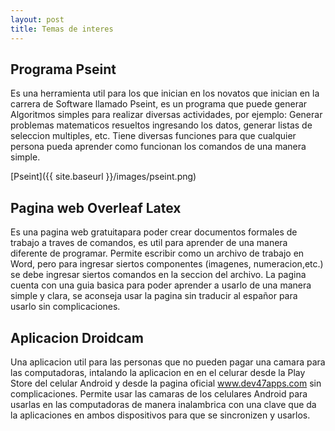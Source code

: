 ```yaml
---
layout: post
title: Temas de interes
---
```


## Programa Pseint

Es una herramienta util para los que inician en los novatos que inician en la carrera de Software llamado Pseint, es un programa que puede generar Algoritmos simples para realizar diversas actividades, por ejemplo: Generar problemas matematicos resueltos ingresando los datos, generar listas de seleccion multiples, etc. Tiene diversas funciones para que cualquier persona pueda aprender como funcionan los comandos de una manera simple.

[Pseint]({{ site.baseurl }}/images/pseint.png)

## Pagina web Overleaf Latex

Es una pagina web gratuitapara poder crear documentos formales de trabajo a traves de comandos, es util para aprender de una manera diferente de programar. Permite escribir como un archivo de trabajo en Word, pero para ingresar siertos componentes (imagenes, numeracion,etc.) se debe ingresar siertos comandos en la seccion del archivo. La pagina cuenta con una guia basica para poder aprender a usarlo de una manera simple y clara, se aconseja usar la pagina sin traducir al españor para usarlo sin complicaciones.

## Aplicacion Droidcam

Una aplicacion util para las personas que no pueden pagar una camara para las computadoras, intalando la aplicacion en en el celurar desde la Play Store del celular Android y desde la pagina oficial www.dev47apps.com sin complicaciones. Permite usar las camaras de los celulares Android para usarlas en las computadoras de manera inalambrica con una clave que da la aplicaciones en ambos dispositivos para que se sincronizen y usarlos.  
